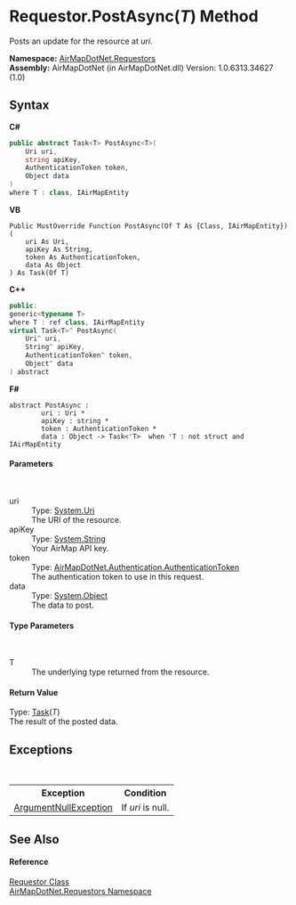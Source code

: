 # Requestor.PostAsync(*T*) Method 
 

Posts an update for the resource at *uri*.

**Namespace:**&nbsp;<a href="960b5697-ff37-f6e8-d3e6-0e2d969b4df7">AirMapDotNet.Requestors</a><br />**Assembly:**&nbsp;AirMapDotNet (in AirMapDotNet.dll) Version: 1.0.6313.34627 (1.0)

## Syntax

**C#**<br />
``` C#
public abstract Task<T> PostAsync<T>(
	Uri uri,
	string apiKey,
	AuthenticationToken token,
	Object data
)
where T : class, IAirMapEntity

```

**VB**<br />
``` VB
Public MustOverride Function PostAsync(Of T As {Class, IAirMapEntity}) ( 
	uri As Uri,
	apiKey As String,
	token As AuthenticationToken,
	data As Object
) As Task(Of T)
```

**C++**<br />
``` C++
public:
generic<typename T>
where T : ref class, IAirMapEntity
virtual Task<T>^ PostAsync(
	Uri^ uri, 
	String^ apiKey, 
	AuthenticationToken^ token, 
	Object^ data
) abstract
```

**F#**<br />
``` F#
abstract PostAsync : 
        uri : Uri * 
        apiKey : string * 
        token : AuthenticationToken * 
        data : Object -> Task<'T>  when 'T : not struct and IAirMapEntity

```


#### Parameters
&nbsp;<dl><dt>uri</dt><dd>Type: <a href="http://msdn2.microsoft.com/en-us/library/txt7706a" target="_blank">System.Uri</a><br />The URI of the resource.</dd><dt>apiKey</dt><dd>Type: <a href="http://msdn2.microsoft.com/en-us/library/s1wwdcbf" target="_blank">System.String</a><br />Your AirMap API key.</dd><dt>token</dt><dd>Type: <a href="15258315-443b-55bc-8fbf-3bec8544fd11">AirMapDotNet.Authentication.AuthenticationToken</a><br />The authentication token to use in this request.</dd><dt>data</dt><dd>Type: <a href="http://msdn2.microsoft.com/en-us/library/e5kfa45b" target="_blank">System.Object</a><br />The data to post.</dd></dl>

#### Type Parameters
&nbsp;<dl><dt>T</dt><dd>The underlying type returned from the resource.</dd></dl>

#### Return Value
Type: <a href="http://msdn2.microsoft.com/en-us/library/dd321424" target="_blank">Task</a>(*T*)<br />The result of the posted data.

## Exceptions
&nbsp;<table><tr><th>Exception</th><th>Condition</th></tr><tr><td><a href="http://msdn2.microsoft.com/en-us/library/27426hcy" target="_blank">ArgumentNullException</a></td><td>If *uri* is null.</td></tr></table>

## See Also


#### Reference
<a href="f039e793-269e-0294-1d65-054171d64897">Requestor Class</a><br /><a href="960b5697-ff37-f6e8-d3e6-0e2d969b4df7">AirMapDotNet.Requestors Namespace</a><br />